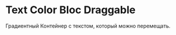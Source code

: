# Text Color Bloc Draggable

Градиентный Контейнер с текстом, который можно перемещать.

<TxtColorBlocDrag 
  title="Gradient Purple"
  titleColor="text-yellow"
  content="This is a draggable container with brown text color. Try moving it around!"
  contentColor="#ffffff"
  gradient="bg-gradient-to-r from-blue to-orange-500"
  minWidth="250px"
  minHeight="150px"
  initialX="100" 
  initialY="200"
  textAlignment="text-left"
  padding="p-4"
/>

<!-- (text-left, text-center, text-justify) -->

<NavButtonFixed 
    :slideNumber="7"
    buttonText="Left"
    buttonColor="bg-purple-500"
    width="60px"
    height="30px"
    textSize="16px"
    arrowSize="10px"
    position="left_bottom"
/>
<NavButtonFixed 
    :slideNumber="9"
    buttonText="Right"
    buttonColor="bg-purple-500"
    width="60px"
    height="30px"
    textSize="16px"
    arrowSize="10px"
    position="right_bottom"
/>
